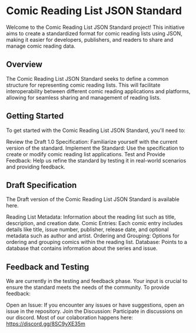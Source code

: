 # Comic Reading List JSON Standard

Welcome to the Comic Reading List JSON Standard project! This initiative aims to create a standardized format for comic reading lists using JSON, making it easier for developers, publishers, and readers to share and manage comic reading data.

## Overview
The Comic Reading List JSON Standard seeks to define a common structure for representing comic reading lists. This will facilitate interoperability between different comic reading applications and platforms, allowing for seamless sharing and management of reading lists.

## Getting Started
To get started with the Comic Reading List JSON Standard, you'll need to:

Review the Draft 1.0 Specification: Familiarize yourself with the current version of the standard.
Implement the Standard: Use the specification to create or modify comic reading list applications.
Test and Provide Feedback: Help us refine the standard by testing it in real-world scenarios and providing feedback.

## Draft Specification
The Draft version of the Comic Reading List JSON Standard is available here.

Reading List Metadata: Information about the reading list such as title, description, and creation date.
Comic Entries: Each comic entry includes details like title, issue number, publisher, release date, and optional metadata such as author and artist.
Ordering and Grouping: Options for ordering and grouping comics within the reading list.
Database: Points to a database that contains information about the series and issue. 

## Feedback and Testing
We are currently in the testing and feedback phase. Your input is crucial to ensure the standard meets the needs of the community. To provide feedback:

Open an Issue: If you encounter any issues or have suggestions, open an issue in the repository.
Join the Discussion: Participate in discussions on our discord. Most of our colaboration happens here: https://discord.gg/8SC9yXE35m
